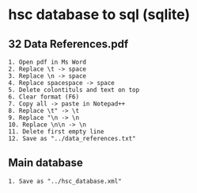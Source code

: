 # hsc database to sql (sqlite)

## 32 Data References.pdf

```
1. Open pdf in Ms Word
2. Replace \t -> space
3. Replace \n -> space
4. Replace spacespace -> space
5. Delete colontituls and text on top
6. Clear format (F6)
7. Copy all -> paste in Notepad++
8. Replace \t" -> \t
9. Replace "\n -> \n
10. Replace \n\n -> \n
11. Delete first empty line
12. Save as "../data_references.txt"
```

## Main database

```
1. Save as "../hsc_database.xml"
```
